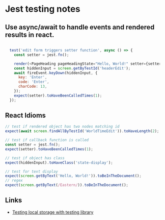 # Jest testing notes

## Use async/await to handle events and rendered results in react. 

```JavaScript

  test('edit form triggers setter function', async () => {
    const setter = jest.fn();

    render(<PageHeading pageHeadingState="Hello, World!" setter={setter} />);
    const hiddenInput = screen.getByTestId('headerEdit');
    await fireEvent.keyDown(hiddenInput, {
      key: 'Enter',
      code: 'Enter',
      charCode: 13,
    });
    expect(setter).toHaveBeenCalledTimes(1);
  });

```

## React Idioms

```JavaScript
// test if rendered object has two nodes matching id
expect(await screen.findAllByTestId('WorldTimeEdit')).toHaveLength(2);

// test if callback function is called
const setter = jest.fn();
expect(setter).toHaveBeenCalledTimes(1);

// test if object has class
expect(hiddenInput).toHaveClass('state-display');

// test for text display
expect(screen.getByText('Hello, World!')).toBeInTheDocument();
// regex
expect(screen.getByText(/Eastern/)).toBeInTheDocument();

```

## Links

* [Testing local storage with testing library](https://plainenglish.io/blog/testing-local-storage-with-testing-library-580f74e8805b)
